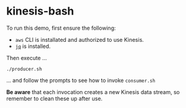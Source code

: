 # kinesis-bash

To run this demo, first ensure the following:

- `aws` CLI is installated and authorized to use Kinesis.
- [`jq`](https://stedolan.github.io/jq/) is installed.

Then execute ...
```
./producer.sh
```
... and follow the prompts to see how to invoke `consumer.sh`

**Be aware** that each invocation creates a new Kinesis data stream, so remember to clean these up after use.
